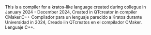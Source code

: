 This is a compiler for a kratos-like language created during collegue in January 2024 - December 2024, Created in QTcreator in compiler CMaker.C++
Compilador para un lenguaje parecido a Kratos durante Universidad in 2024, Creado iin QTcreatos en el compilador CMaker. Lenguaje C++.
